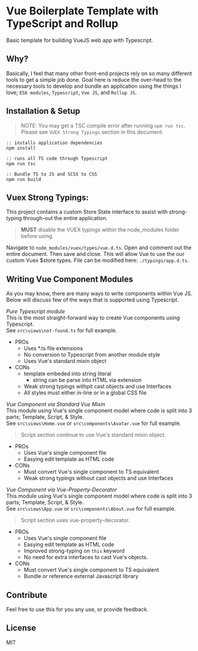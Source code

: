 # Vue Boilerplate Template with TypeScript and Rollup
Basic template for building VueJS web app with Typescript.

## Why?
Basically, I feel that many other front-end projects rely on so many different tools to get a simple job done. Goal here is reduce the over-head to the necessary tools to develop and bundle an application using the things I love; `ES6 modules`, `Typescript`, `Vue JS`, and `Rollup JS`.

## Installation & Setup

> NOTE: You may get a TSC compile error after running `npm run tsc`. Please see `VUEX Strong Typings` section in this document. 

```
:: installs application dependencies
npm install

:: runs all TS code through Typescript
npm run tsc

:: Bundle TS to JS and SCSS to CSS
npm run build
```

## Vuex Strong Typings:

This project contains a custom Store State interface to assist with strong-typing through-out the entire application.

> **MUST** disable the VUEX typings within the node_modules folder before using.

Navigate to `node_modules/vuex/types/vue.d.ts`. Open and comment out the entire document. Then save and close.
This will allow Vue to use the our custom Vuex $store types. File can be modified here: `./typings/app.d.ts`.


## Writing Vue Component Modules
As you may know, there are many ways to write components within Vue JS. Below will discuss few of the ways that is supported using Typescript.

*Pure Typescript module*  
This is the most straight-forward way to create Vue components using Typescript.  
See `src\views\not-found.ts` for full example.

* PROs
    * Uses *.ts file extensions
    * No conversion to Typescript from another module style
    * Uses Vue's standard mixin object
* CONs
    * template embeded into string literal
        * string can be parse into HTML via extension
    * Weak strong typings withpit cast objects and use Interfaces
    * All styles must either in-line or in a global CSS file

*Vue Component via Standard Vue Mixin*  
This module using Vue's single component model where code is split into 3 parts; Template, Script, & Style.  
See `src\views\Home.vue` or `src\components\Avatar.vue` for full example.

> Script section continue to use Vue's standard mixin object.

* PROs
    * Uses Vue's single component file
    * Easying edit template as HTML code
* CONs
    * Must convert Vue's single component to TS equivalent
    * Weak strong typings without cast objects and use Interfaces

*Vue Component via Vue-Property-Decorator*  
This module using Vue's single component model where code is split into 3 parts; Template, Script, & Style.  
See `src\views\App.vue` or `src\components\About.vue` for full example.

> Script section uses vue-property-decorator.

* PROs
    * Uses Vue's single component file
    * Easying edit template as HTML code
    * Improved strong-typing on `this` keyword
    * No need for extra interfaces to cast Vue's objects.
* CONs
    * Must convert Vue's single component to TS equivalent
    * Bundle or reference external Javascript library

## Contribute
Feel free to use this for you any use, or provide feedback.

## License
MIT